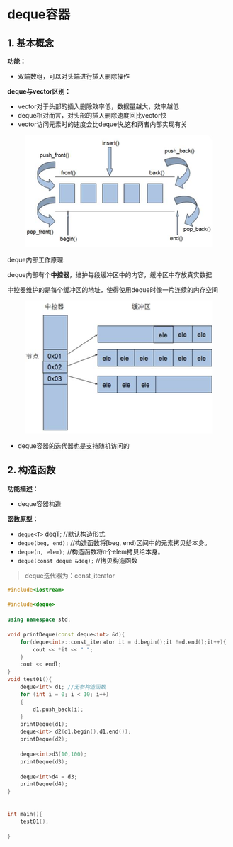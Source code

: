 # deque容器

## 1. 基本概念

**功能：**

* 双端数组，可以对头端进行插入删除操作

**deque与vector区别：**

* vector对于头部的插入删除效率低，数据量越大，效率越低
* deque相对而言，对头部的插入删除速度回比vector快
* vector访问元素时的速度会比deque快,这和两者内部实现有关

<figure><img src="../../../.gitbook/assets/image.png" alt=""><figcaption></figcaption></figure>

deque内部工作原理:

deque内部有个**中控器**，维护每段缓冲区中的内容，缓冲区中存放真实数据

中控器维护的是每个缓冲区的地址，使得使用deque时像一片连续的内存空间

<figure><img src="../../../.gitbook/assets/image (1).png" alt=""><figcaption></figcaption></figure>

* deque容器的迭代器也是支持随机访问的

## 2. 构造函数

**功能描述：**

* deque容器构造

**函数原型：**

* `deque<T>` deqT; //默认构造形式
* `deque(beg, end);` //构造函数将\[beg, end)区间中的元素拷贝给本身。
* `deque(n, elem);` //构造函数将n个elem拷贝给本身。
* `deque(const deque &deq);` //拷贝构造函数

> deque迭代器为：const\_iterator

```cpp
#include<iostream>

#include<deque>

using namespace std;

void printDeque(const deque<int> &d){
    for(deque<int>::const_iterator it = d.begin();it !=d.end();it++){
        cout << *it << " ";
    }
    cout << endl;
}
void test01(){
    deque<int> d1; //无参构造函数
    for (int i = 0; i < 10; i++)
	{
		d1.push_back(i);
	}
	printDeque(d1);
	deque<int> d2(d1.begin(),d1.end());
	printDeque(d2);

	deque<int>d3(10,100);
	printDeque(d3);

	deque<int>d4 = d3;
	printDeque(d4);
}


int main(){
    test01();

}
```
